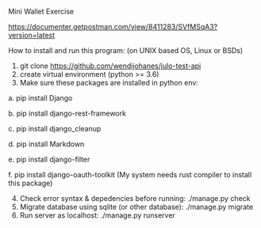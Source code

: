Mini Wallet Exercise

https://documenter.getpostman.com/view/8411283/SVfMSqA3?version=latest

How to install and run this program: (on UNIX based OS, Linux or BSDs)
1. git clone https://github.com/wendijohanes/julo-test-api
2. create virtual environment (python >= 3.6)
3. Make sure these packages are installed in python env:

  a. pip install Django
  
  b. pip install django-rest-framework
  
  c. pip install django_cleanup
  
  d. pip install Markdown
  
  e. pip install django-filter
  
  f. pip install django-oauth-toolkit (My system needs rust compiler to install this package)
  
  
 4. Check error syntax & depedencies before running: ./manage.py check
 5. Migrate database using sqlite (or other database): ./manage.py migrate
 6. Run server as localhost: ./manage.py runserver
